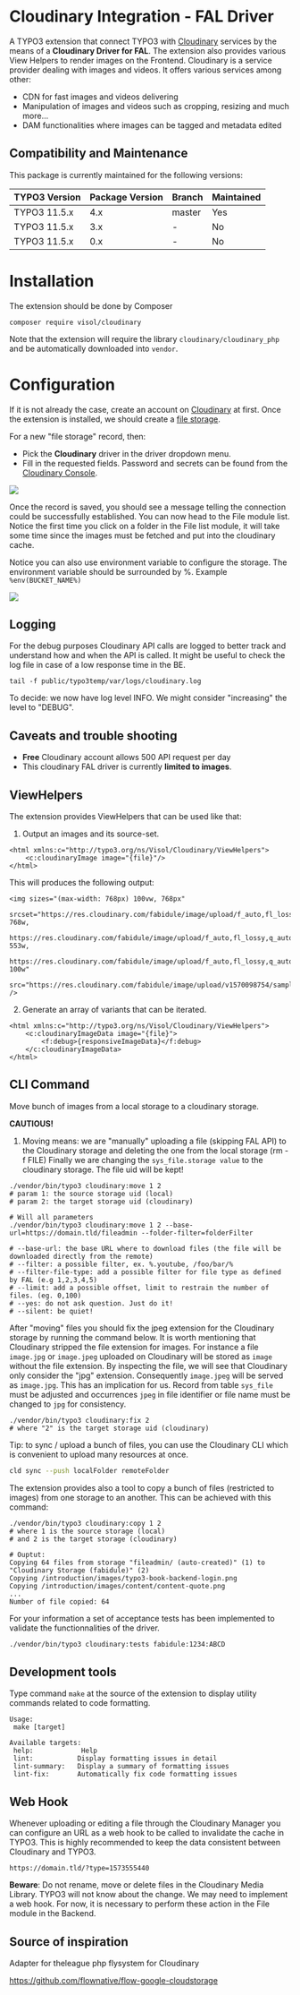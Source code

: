 # Cloudinary Integration - FAL Driver

A TYPO3 extension that connect TYPO3 with [Cloudinary](cloudinary.com) services
by the means of a **Cloudinary Driver for FAL**.
The extension also provides various View Helpers to render images on the Frontend.
Cloudinary is a service provider dealing with images and videos. 
It offers various services among other:

* CDN for fast images and videos delivering
* Manipulation of images and videos such as cropping, resizing and much more...
* DAM functionalities where images can be tagged and metadata edited

## Compatibility and Maintenance

This package is currently maintained for the following versions:

| TYPO3 Version | Package Version | Branch  | Maintained    |
|---------------|-----------------|---------|---------------|
| TYPO3 11.5.x  | 4.x             | master  | Yes           |
| TYPO3 11.5.x  | 3.x             | -       | No            |
| TYPO3 11.5.x  | 0.x             | -       | No            |

Installation
============

The extension should be done by Composer

```
composer require visol/cloudinary
```

Note that the extension will require the library `cloudinary/cloudinary_php` and 
be automatically downloaded into `vendor`.


Configuration
=============

If it is not already the case, create an account on [Cloudinary](https://cloudinary.com/users/register/free) at first.
Once the extension is installed, we should create a [file storage](https://docs.typo3.org/m/typo3/reference-coreapi/master/en-us/ApiOverview/Fal/Administration/Storages.html). 

For a new "file storage" record, then:

* Pick the **Cloudinary** driver in the driver dropdown menu.
* Fill in the requested fields. Password and secrets can be found from the [Cloudinary Console](https://cloudinary.com/console).


![](Documentation/driver-configuration-02.png)

Once the record is saved, you should see a message telling the connection could be successfully established. 
You can now head to the File module list. 
Notice the first time you click on a folder in the File list module, 
it will take some time since the images must be fetched and put into the cloudinary cache.

Notice you can also use environment variable to configure the storage.
The environment variable should be surrounded by %. Example `%env(BUCKET_NAME%)`

![](Documentation/driver-configuration-01.png)

Logging
-------

For the debug purposes Cloudinary API calls are logged to better track and understand how and when the API is called.
It might be useful to check the log file in case of a low response time in the BE.

```
tail -f public/typo3temp/var/logs/cloudinary.log
```

To decide: we now have log level INFO. We might consider "increasing" the level to "DEBUG".

Caveats and trouble shooting
----------------------------

* **Free** Cloudinary account allows 500 API request per day 
* This cloudinary FAL driver is currently **limited to images**.

ViewHelpers
-----------

The extension provides ViewHelpers that can be used like that:

1. Output an images and its source-set.

```
<html xmlns:c="http://typo3.org/ns/Visol/Cloudinary/ViewHelpers">
    <c:cloudinaryImage image="{file}"/>
</html>
```

This will produces the following output:

```
<img sizes="(max-width: 768px) 100vw, 768px" 
     srcset="https://res.cloudinary.com/fabidule/image/upload/f_auto,fl_lossy,q_auto,c_crop/c_scale,w_768/v1570098754/sample/animals/cat.jpg 768w,
            https://res.cloudinary.com/fabidule/image/upload/f_auto,fl_lossy,q_auto,c_crop/c_scale,w_553/v1570098754/sample/animals/cat.jpg 553w,
            https://res.cloudinary.com/fabidule/image/upload/f_auto,fl_lossy,q_auto,c_crop/c_scale,w_100/v1570098754/sample/animals/cat.jpg 100w" 
    src="https://res.cloudinary.com/fabidule/image/upload/v1570098754/sample/animals/cat.jpg" />
```

2. Generate an array of variants that can be iterated.

```
<html xmlns:c="http://typo3.org/ns/Visol/Cloudinary/ViewHelpers">
    <c:cloudinaryImageData image="{file}">
        <f:debug>{responsiveImageData}</f:debug>
    </c:cloudinaryImageData>
</html>
```

CLI Command
-----------

Move bunch of images from a local storage to a cloudinary storage.

**CAUTIOUS!**
1. Moving means: we are "manually" uploading a file (skipping FAL API)
to the Cloudinary storage and deleting the one from the local storage (rm -f FILE) 
Finally we are changing the `sys_file.storage value` to the cloudinary storage.
The file uid will be kept!
  
```shell script
./vendor/bin/typo3 cloudinary:move 1 2
# param 1: the source storage uid (local)
# param 2: the target storage uid (cloudinary)

# Will all parameters
./vendor/bin/typo3 cloudinary:move 1 2 --base-url=https://domain.tld/fileadmin --folder-filter=folderFilter

# --base-url: the base URL where to download files (the file will be downloaded directly from the remote)
# --filter: a possible filter, ex. %.youtube, /foo/bar/%
# --filter-file-type: add a possible filter for file type as defined by FAL (e.g 1,2,3,4,5)
# --limit: add a possible offset, limit to restrain the number of files. (eg. 0,100)
# --yes: do not ask question. Just do it!
# --silent: be quiet!
```

After "moving" files you should fix the jpeg extension for the Cloudinary storage by running
the command below.
It is worth mentioning that Cloudinary stripped the file extension for images. For instance
a file `image.jpg` or `image.jpeg` uploaded on Cloudinary will be stored as `image`
without the file extension. By inspecting the file, we will see that Cloudinary only consider 
the "jpg" extension. Consequently `image.jpeg` will be served as `image.jpg`. 
This has an implication for us. Record from table `sys_file` must be adjusted and occurrences
`jpeg` in file identifier or file name must be changed to `jpg` for consistency.

```shell script
./vendor/bin/typo3 cloudinary:fix 2
# where "2" is the target storage uid (cloudinary)
```

Tip: to sync / upload a bunch of files, you can use the Cloudinary CLI which is convenient to upload
many resources at once.

```bash
cld sync --push localFolder remoteFolder
```

The extension provides also a tool to copy a bunch of files (restricted to images) from one storage to an another. 
This can be achieved with this command:

```shell script
./vendor/bin/typo3 cloudinary:copy 1 2         
# where 1 is the source storage (local)
# and 2 is the target storage (cloudinary)
 
# Ouptut:
Copying 64 files from storage "fileadmin/ (auto-created)" (1) to "Cloudinary Storage (fabidule)" (2)
Copying /introduction/images/typo3-book-backend-login.png
Copying /introduction/images/content/content-quote.png
...
Number of file copied: 64
``` 

For your information a set of acceptance tests has been implemented to validate the functionnalities
of the driver.

```bash
./vendor/bin/typo3 cloudinary:tests fabidule:1234:ABCD 
```

Development tools
-----------------

Type command `make` at the source of the extension to display utility commands related to code formatting. 

```
Usage:
 make [target]

Available targets:
 help:            Help
 lint:           Display formatting issues in detail
 lint-summary:   Display a summary of formatting issues
 lint-fix:       Automatically fix code formatting issues
```

Web Hook
--------

Whenever uploading or editing a file through the Cloudinary Manager you can configure an URL
as a web hook to be called to invalidate the cache in TYPO3. 
This is highly recommended to keep the data consistent between Cloudinary and TYPO3. 

```shell script
https://domain.tld/?type=1573555440
```

**Beware**: Do not rename, move or delete files in the Cloudinary Media Library. TYPO3 will not know about the change. 
We may need to implement a web hook. For now, it is necessary to perform these action in the File module in the Backend.

Source of inspiration
---------------------

Adapter for theleague php flysystem for Cloudinary

https://github.com/flownative/flow-google-cloudstorage
